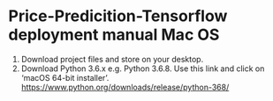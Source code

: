 # Price-Predicition-Tensorflow deployment manual Mac OS
1. Download project files and store on your desktop.
2. Download Python 3.6.x e.g. Python 3.6.8. Use this link and click on ‘macOS 64-bit installer’.
https://www.python.org/downloads/release/python-368/
